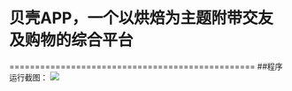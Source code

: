 # 贝壳APP，一个以烘焙为主题附带交友及购物的综合平台
================================================
##程序运行截图：
![](https://github.com/lihuanming/ShellAPP/image/1.png)
